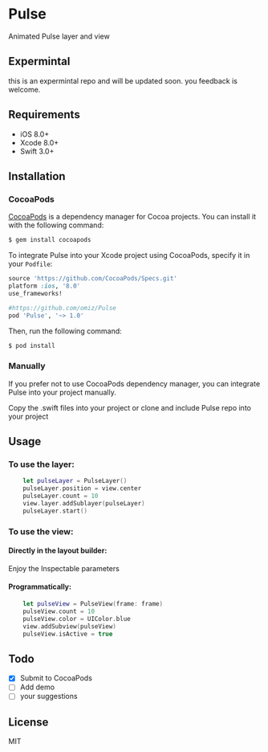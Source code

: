 # Pulse
Animated Pulse layer and view

## Expermintal
this is an expermintal repo and will be updated soon. you feedback is welcome.

## Requirements

- iOS 8.0+
- Xcode 8.0+
- Swift 3.0+

## Installation

### CocoaPods

[CocoaPods](http://cocoapods.org) is a dependency manager for Cocoa projects. You can install it with the following command:

```bash
$ gem install cocoapods
```

To integrate Pulse into your Xcode project using CocoaPods, specify it in your `Podfile`:

```ruby
source 'https://github.com/CocoaPods/Specs.git'
platform :ios, '8.0'
use_frameworks!

#https://github.com/omiz/Pulse
pod 'Pulse', '~> 1.0'
```

Then, run the following command:

```bash
$ pod install
```

### Manually

If you prefer not to use CocoaPods dependency manager, you can integrate Pulse into your project manually.

Copy the .swift files into your project or clone and include Pulse repo into your project

## Usage
### To use the layer:

```swift
    let pulseLayer = PulseLayer()
    pulseLayer.position = view.center
    pulseLayer.count = 10
    view.layer.addSublayer(pulseLayer)
    pulseLayer.start()
```

### To use the view:

#### Directly in the layout builder:
Enjoy the Inspectable parameters

#### Programmatically:

```swift
    let pulseView = PulseView(frame: frame)
    pulseView.count = 10
    pulseView.color = UIColor.blue
    view.addSubview(pulseView)
    pulseView.isActive = true
```

## Todo
- [x] Submit to CocoaPods
- [ ] Add demo
- [ ] your suggestions

## License

MIT

